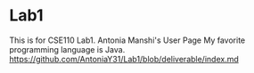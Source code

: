 # Lab1
This is for CSE110 Lab1.
Antonia Manshi's User Page
My favorite programming language is Java.
https://github.com/AntoniaY31/Lab1/blob/deliverable/index.md
